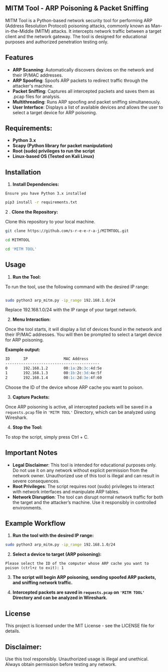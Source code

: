 


## MITM Tool - ARP Poisoning & Packet Sniffing
MITM Tool is a Python-based network security tool for performing ARP (Address Resolution Protocol) poisoning attacks, commonly known as Man-in-the-Middle (MITM) attacks. It intercepts network traffic between a target client and the network gateway. The tool is designed for educational purposes and authorized penetration testing only.

## Features
- **ARP Scanning**: Automatically discovers devices on the network and their IP/MAC addresses.
- **ARP Spoofing**: Spoofs ARP packets to redirect traffic through the attacker's machine.
- **Packet Sniffing**: Captures all intercepted packets and saves them as .pcap files for analysis.
- **Multithreading**: Runs ARP spoofing and packet sniffing simultaneously.
- **User Interface**: Displays a list of available devices and allows the user to select a target device for ARP poisoning.
## Requirements:
- **Python 3.x**
- **Scapy (Python library for packet manipulation)**
- **Root (sudo) privileges to run the script**
- **Linux-based OS (Tested on Kali Linux)**
## Installation
1.  **Install Dependencies:**
 
`Ensure you have Python 3.x installed `
```bash
pip3 install -r requirements.txt
```

2 . **Clone the Repository:**

Clone this repository to your local machine.

``` bash
git clone https://github.com/s-r-e-e-r-a-j/MITMTOOL.git
```
```bash
cd MITMTOOL
```
```bash
cd 'MITM TOOL'
```
## Usage
1. **Run the Tool:**

To run the tool, use the following command with the desired IP range:

```bash

sudo python3 arp_mitm.py -ip_range 192.168.1.0/24
```
Replace 192.168.1.0/24 with the IP range of your target network.

2.  **Menu Interaction:**

Once the tool starts, it will display a list of devices found in the network and their IP/MAC addresses. You will then be prompted to select a target device for ARP poisoning.

**Example output:**

```markdown
ID      IP                MAC Address
------------------------------------------
0       192.168.1.2       00:1a:2b:3c:4d:5e
1       192.168.1.3       00:1b:2c:3d:4e:5f
2       192.168.1.4       00:1c:2d:3e:4f:60
```
Choose the ID of the device whose ARP cache you want to poison.

3. **Capture Packets:**

Once ARP poisoning is active, all intercepted packets will be saved in a `requests.pcap` file in `'MITM TOOL'` Directory, which can be analyzed using Wireshark.

4. **Stop the Tool:**

To stop the script, simply press Ctrl + C.

## Important Notes
- **Legal Disclaimer**: This tool is intended for educational purposes only. Do not use it on any network without explicit permission from the network owner. Unauthorized use of this tool is illegal and can result in severe consequences.
- **Root Privileges**: The script requires root (sudo) privileges to interact with network interfaces and manipulate ARP tables.
- **Network Disruption**: The tool can disrupt normal network traffic for both the target and the attacker’s machine. Use it responsibly in controlled environments.

## Example Workflow
1. **Run the tool with the desired IP range:**

```bash
sudo python3 arp_mitm.py -ip_range 192.168.1.0/24
```
2. **Select a device to target (ARP poisoning):**

``` vbnet
Please select the ID of the computer whose ARP cache you want to poison (ctrl+z to exit): 1
```
3. **The script will begin ARP poisoning, sending spoofed ARP packets, and sniffing network traffic.**

4. **Intercepted packets are saved in `requests.pcap` on `'MITM TOOL'` Directory and can be analyzed in Wireshark.**


## License
This project is licensed under the MIT License - see the LICENSE file for details.

## Disclaimer: 
Use this tool responsibly. Unauthorized usage is illegal and unethical. Always obtain permission before testing any network.






